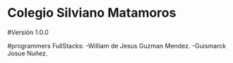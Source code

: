 # Colegio Silviano Matamoros
#Versión 1.0.0

#programmers FullStacks:
-William de Jesus Guzman Mendez.
-Guismarck Josue Nuñez.

